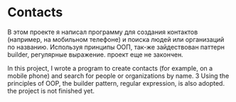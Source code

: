 # Contacts
 В этом проекте я написал программу для создания контактов (например, на мобильном телефоне) и поиска людей или организаций по названию.
 Используя принципы ООП, так-же зайдествован паттерн builder, регулярные выражение. проект еще не закончен.
 
 In this project, I wrote a program to create contacts (for example, on a mobile phone) and search for people or organizations by name. 3 Using the principles of OOP,
 the builder pattern, regular expression, is also adopted. the project is not finished yet.
